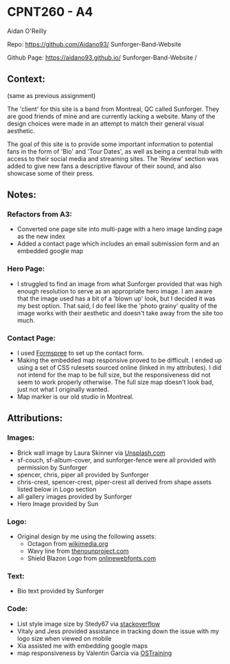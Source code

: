 # CPNT260 - A4 

Aidan O'Reilly

Repo: https://github.com/Aidano93/
Sunforger-Band-Website 

Github Page: https://aidano93.github.io/
Sunforger-Band-Website /

## Context:

(same as previous assignment)

The 'client' for this site is a band from Montreal, QC called Sunforger. They are good friends of mine and are currently lacking a website. Many of the design choices were made in an attempt to match their general visual aesthetic.

The goal of this site is to provide some important information to potential fans in the form of 'Bio' and 'Tour Dates', as well as being a central hub with access to their social media and streaming sites. The 'Review' section was added to give new fans a descriptive flavour of their sound, and also showcase some of their press.

## Notes:

### Refactors from A3:
- Converted one page site into multi-page with a hero image landing page as the new index
- Added a contact page which includes an email submission form and an embedded google map

### Hero Page:
- I struggled to find an image from what Sunforger provided that was high enough resolution to serve as an appropriate hero image. I am aware that the image used has a bit of a 'blown up' look, but I decided it was my best option. That said, I do feel like the 'photo grainy' quality of the image works with their aesthetic and doesn't take away from the site too much. 

### Contact Page:
- I used [Formspree](https://formspree.io/) to set up the contact form.
- Making the embedded map responsive proved to be difficult. I ended up using a set of CSS rulesets sourced online (linked in my attributes). I did not intend for the map to be full size, but the responsiveness did not seem to work properly otherwise. The full size map doesn't look bad, just not what I originally wanted.
- Map marker is our old studio in Montreal.

## Attributions:

### Images:

- Brick wall image by Laura Skinner via [Unsplash.com](https://unsplash.com/license)
- sf-couch, sf-album-cover, and sunforger-fence were all provided with permission by Sunforger
- spencer, chris, piper all provided by Sunforger
- chris-crest, spencer-crest, piper-crest all derived from shape assets listed below in Logo section
- all gallery images provided by Sunforger
- Hero Image provided by Sun

### Logo:

- Original design by me using the following assets:
  - Octagon from [wikimedia.org](https://commons.wikimedia.org/wiki/File:Octagon_2.svg)
  - Wavy line from [thenounproject.com](https://thenounproject.com/term/wavy-line/924541/)
  - Shield Blazon Logo from [onlinewebfonts.com](https://www.onlinewebfonts.com/icon/447897)

### Text:
- Bio text provided by Sunforger

### Code:

- List style image size by Stedy67 via [stackoverflow](https://stackoverflow.com/questions/7775594/css-list-style-image-size)
- Vitaly and Jess provided assistance in tracking down the issue with my logo size when viewed on mobile
- Xia assisted me with embedding google maps
- map responsiveness by Valentin Garcia via [OSTraining](https://www.ostraining.com/blog/coding/responsive-google-maps/)

